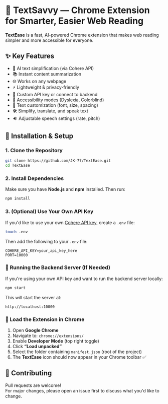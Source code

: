 # 🧠 TextSavvy — Chrome Extension for Smarter, Easier Web Reading

**TextEase** is a fast, AI-powered Chrome extension that makes web reading simpler and more accessible for everyone.


## ✨ Key Features

- 🧠 AI text simplification (via Cohere API)  
- 📚 Instant content summarization  
- 🌐 Works on any webpage  
- ⚡ Lightweight & privacy-friendly  
- 🔑 Custom API key or connect to backend  
- 🧩 Accessibility modes (Dyslexia, Colorblind)  
- 🎨 Text customization (font, size, spacing)  
- 🛠️ Simplify, translate, and speak text  
- 🔉 Adjustable speech settings (rate, pitch)


## 🚀 Installation & Setup

### 1. Clone the Repository

```bash
git clone https://github.com/JK-77/TextEase.git
cd TextEase
```

### 2. Install Dependencies

Make sure you have **Node.js** and **npm** installed. Then run:

```bash
npm install
```

### 3. (Optional) Use Your Own API Key

If you'd like to use your own [Cohere API key](https://dashboard.cohere.ai/api-keys), create a `.env` file:

```bash
touch .env
```

Then add the following to your `.env` file:

```env
COHERE_API_KEY=your_api_key_here
PORT=10000
```

### 🧪 Running the Backend Server (If Needed)

If you're using your own API key and want to run the backend server locally:

```bash
npm start
```

This will start the server at:

```
http://localhost:10000
```


### 🔌 Load the Extension in Chrome

1. Open **Google Chrome**
2. Navigate to: `chrome://extensions/`
3. Enable **Developer Mode** (top right toggle)
4. Click **“Load unpacked”**
5. Select the folder containing `manifest.json` (root of the project)
6. The **TextEase** icon should now appear in your Chrome toolbar ✅


## 🤝 Contributing

Pull requests are welcome!  
For major changes, please open an issue first to discuss what you'd like to change.

